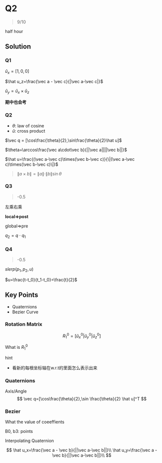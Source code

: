 # Q2

> 9/10

half hour

## Solution

### Q1

$\hat u_x=[1,0,0]$

$\hat u_z=\frac{\vec a - \vec c}{|\vec a-\vec c|}$

$\hat u_y=\hat u_x\times\hat u_z$

**期中也会考**

### Q2

- $\theta$: law of cosine
- $\hat u$: cross product

$\vec q = [\cos\frac{\theta}{2},\sin\frac{\theta}{2}\hat u]$

$\theta=\arccos\frac{\vec a\cdot\vec b}{||\vec a||||\vec b||}$

$\hat u=\frac{(\vec a-\vec c)\times(\vec b-\vec c)}{\|(\vec a-\vec c)\times(\vec b-\vec c)\|}$

> $\|a\times b\|=\|a\|\cdot\|b\|\sin\theta$

### Q3

> -0.5

左乘右乘

**local=>post**

global=>pre

$q_2=q\cdot q_1$

### Q4

> -0.5

$slerp(p_1,p_2,u)$

$u=\frac{t-t_0}{t_1-t_0}=\frac{t}{2}$

## Key Points

- Quaternions
- Bezier Curve

### Rotation Matrix

$$
R^0_1=[\hat u_x^0|\hat u_y^0|\hat u_z^0]
$$

What is $R_1^0$

hint

- 看新的每根坐标轴在w.r.t的里面怎么表示出来

### Quaternions

Axis/Angle
$$
\vec q=[\cos\frac{\theta}{2},\sin \frac{\theta}{2} \hat  u]^T
$$

### Bezier

What the value of coeeffients

B0, b3: points

Interpolating Quaternion

$$
\hat u_x=\frac{\vec a - \vec b}{||\vec a-\vec b||}\\
\hat u_y=\frac{\vec a - \vec b}{||\vec a-\vec b||}\\
$$
